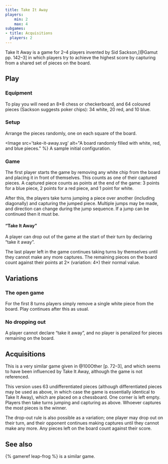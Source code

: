 ```yaml
---
title: Take It Away
players:
    min: 2
    max: 4
subgames:
- title: Acquisitions
  players: 2
---
```


<p class="lead">
<span class="aka">Take It Away</span> is a game for 2–4 players invented by Sid Sackson,[@Gamut pp.
142–3] in which players try to achieve the highest score by capturing from a
shared set of pieces on the board.
</p>

## Play

### Equipment

To play you will need an 8×8 chess or checkerboard, and 64 coloured pieces
(Sackson suggests poker chips): 34 white, 20 red, and 10 blue.

### Setup

Arrange the pieces randomly, one on each square of the board.

<Image 
    src='take-it-away.svg'
    alt="A board randomly filled with white, red, and blue pieces." %}
    A sample initial configuration.
</Image>

### Game
The first player starts the game by removing any white chip from the board and
placing it in front of themselves. This counts as one of their captured pieces.
A captured piece counts as points at the end of the game: 3 points for a blue
piece, 2 points for a red piece, and 1 point for white.

After this, the players take turns jumping a piece over another (including
diagonally) and capturing the jumped piece. Multiple jumps may be made, and
direction can change during the jump sequence. If a jump can be continued then
it must be.

#### “Take It Away”

A player can drop out of the game at the start of their turn by declaring “take
it away”.

The last player left in the game continues taking turns by themselves until they
cannot make any more captures. The remaining pieces on the board count against
their points at 2× (variation: 4×) their normal value.

## Variations

### The open game

For the first 8 turns players simply remove a single white piece from the board.
Play continues after this as usual.

### No dropping out

A player cannot declare “take it away”, and no player is penalized for pieces
remaining on the board.

## <span class="aka">Acquisitions</span>

This is a very similar game given in @100Other [p. 72–3], and which seems to have been influenced by Take It Away, although the game is not referenced.

This version uses 63 undifferentiated pieces (although differentiated pieces may be used as above, in which case the game is essentially identical to Take It Away), which are placed on a chessboard. One corner is left empty. Players then take turns jumping and capturing as above. Whoever captures the most pieces is the winner.

The drop-out rule is also possible as a variation; one player may drop out on their turn, and their opponent continues making captures until they cannot make any more. Any pieces left on the board count against their score.

## See also

{% gameref leap-frog %} is a similar game.
